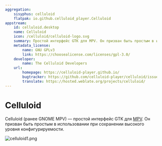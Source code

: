 ```yaml
---
aggregation:
    sisyphus: celluloid
    flatpak: io.github.celluloid_player.Celluloid
appstream:
    id: celluloid.desktop
    name: Celluloid
    icon: /celluloid/celluloid-logo.svg
    summary: Простой интерфейс GTK для MPV. Он призван быть простым в использовании при сохранении высокого уровня конфигурируемости.
    metadata_license:
        name: GNU GPLv3
        link: https://choosealicense.com/licenses/gpl-3.0/
    developer:
        name: The Celluloid Developers
    url:
        homepage: https://celluloid-player.github.io/
        bugtracker: https://github.com/celluloid-player/celluloid/issues
        translate: https://hosted.weblate.org/projects/celluloid/
---
```


# Celluloid

Celluloid (ранее GNOME MPV) — простой интерфейс GTK для [MPV](/mpv). Он призван быть простым в использовании при сохранении высокого уровня конфигурируемости.

![celluloid1.png](/celluloid/celluloid-1.png)

<!--@include: @apps/_parts/install/content-repo.md-->
<!--@include: @apps/_parts/install/content-flatpak.md-->
